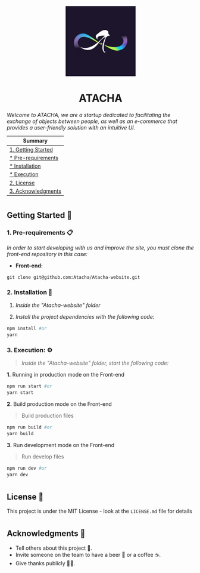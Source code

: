 <div align="center">
  <img src="./assets/images/logo.png" />
</div>
<div align="center">
    <h1 style="font-weight: bold;">ATACHA</h1>
</div>

_Welcome to ATACHA, we are a startup dedicated to facilitating the exchange of objects between people, as well as an e-commerce that provides a user-friendly solution with an intuitive UI._

<div align="center">

| **Summary**                              |
| ---------------------------------------- |
| [1. Getting Started](#intro)             |
| [\* Pre-requirements](#pre-requirements) |
| [\* Installation](#installation)         |
| [\* Execution](#execution)               |
| [2. License](#license)                   |
| [3. Acknowledgments](#acknowledgments)   |

</div>

<a name="intro"></a>

#

## **Getting Started** 🚀

<a name="pre-requirements"></a>

### **1. Pre-requirements** 📋

_In order to start developing with us and improve the site, you must clone the front-end repository in this case:_

- **Front-end:**

```
git clone git@github.com:Atacha/Atacha-website.git
```

<a name="installation"></a>

### **2. Installation** 🔧

1. _Inside the "Atacha-website" folder_

2. _Install the project dependencies with the following code:_

```sh
npm install #or
yarn
```

<a name="execution"></a>

### **3. Execution:** ⚙️

> _Inside the "Atacha-website" folder, start the following code:_

**1.** Running in production mode on the Front-end

```sh
npm run start #or
yarn start
```

**2.** Build production mode on the Front-end

> Build production files

```sh
npm run build #or
yarn build
```

**3.** Run development mode on the Front-end

> Run develop files

```sh
npm run dev #or
yarn dev
```

<a name="license"></a>

#

## **License** 📄

This project is under the MIT License - look at the `LICENSE.md` file for details

<a name="acknowledgments"></a>

#

## **Acknowledgments** 🎁

- Tell others about this project 📢.
- Invite someone on the team to have a beer 🍺 or a coffee ☕.
- Give thanks publicly 👨‍💻.

